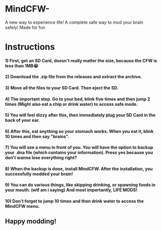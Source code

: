# MindCFW-
A new way to experience life! A complete safe way to mod your brain safely! Made for fun


# Instructions 

#### 1) First, get an SD Card, doesn't really matter the size, because the CFW is less than 1MB😭


#### 2) Download the .zip file from the releases and extract the archive.


#### 3) Move all the files to your SD Card. Then eject the SD.

 
#### 4) The important step. Go to your bed, blink five times and then jump 2 times (Might also eat a chip or drink water) to access safe mode.


#### 5) You will feel dizzy after this, then immediately plug your SD Card in the back of your ear. 


#### 6) After this, eat anything so your stomach works. When you eat it, blink 10 times and then say "brains".


#### 7) You will see a menu in front of you. You will have the option to backup your .dna file (which contains your information). Press yes because you don't wanna lose everything right?


#### 8) When the backup is done, install MindCFW. After the installation, you successfully modded your brain!


#### 9) You can do various things, like skipping drinking, or spawning foods in your mouth. (wtf am i saying) And most importantly, LIFE MODS!


#### 10) Don't forget to jump 10 times and then drink water to access the MindCFW menu.



## Happy modding!

